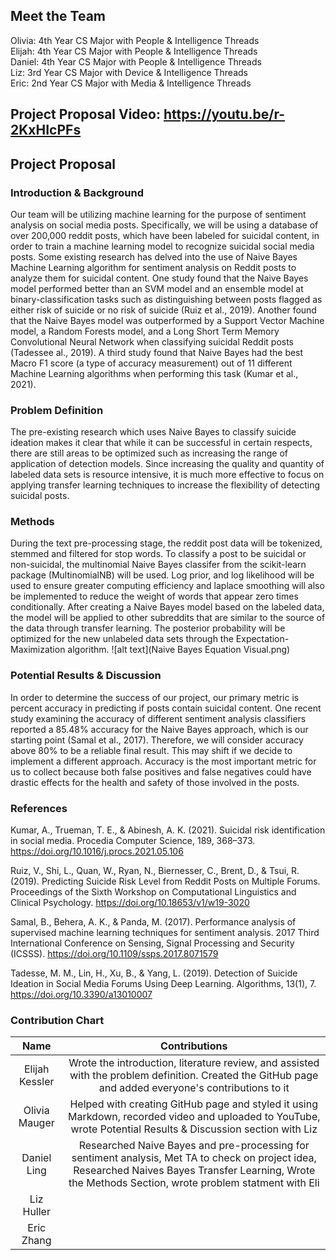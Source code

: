 
## Meet the Team

Olivia: 4th Year CS Major with People & Intelligence Threads <br>
Elijah: 4th Year CS Major with People & Intelligence Threads <br>
Daniel: 4th Year CS Major with People & Intelligence Threads <br>
Liz:    3rd Year CS Major with Device & Intelligence Threads <br>
Eric:   2nd Year CS Major with Media & Intelligence Threads <br>

## Project Proposal Video: https://youtu.be/r-2KxHIcPFs
## Project Proposal

### Introduction & Background
Our team will be utilizing machine learning for the purpose of sentiment analysis on social media posts. Specifically, we will be using a database of over 200,000 reddit posts, which have been labeled for suicidal content, in order to train a machine learning model to recognize suicidal social media posts.
 Some existing research has delved into the use of Naive Bayes Machine Learning algorithm for sentiment analysis on Reddit posts to analyze them for suicidal content. One study found that the Naive Bayes model performed better than an SVM model and an ensemble model at binary-classification tasks such as distinguishing between posts flagged as either risk of suicide or no risk of suicide (Ruiz et al., 2019). Another found that the Naive Bayes model was outperformed by a Support Vector Machine model, a Random Forests model, and a Long Short Term Memory Convolutional Neural Network when classifying suicidal Reddit posts (Tadessee al., 2019). A third study found that Naive Bayes had the best Macro F1 score (a type of accuracy measurement) out of 11 different Machine Learning algorithms when performing this task (Kumar et al., 2021).

### Problem Definition
The  pre-existing research which uses Naive Bayes to classify suicide ideation makes it clear that while it can be successful in certain respects, there are still areas to be optimized such as increasing the range of application of detection models. Since increasing the quality and quantity of labeled data sets is resource intensive, it is much more effective to focus on applying transfer learning techniques to increase the flexibility of detecting suicidal posts.

### Methods
During the text pre-processing stage, the reddit post data will be tokenized, stemmed and filtered for stop words. 
To classify a post to be suicidal or non-suicidal, the multinomial Naive Bayes classifer from the scikit-learn package (MultinomialNB) will be used. Log prior, and log likelihood will be used to ensure greater computing efficiency and laplace smoothing will also be implemented to reduce the weight of words that appear zero times conditionally.
After creating a Naive Bayes model based on the labeled data, the model will be applied to other subreddits that are similar to the source of the data through transfer learning. The posterior probability will be optimized for the new unlabeled data sets through the Expectation-Maximization algorithm.
![alt text](Naive Bayes Equation Visual.png)
### Potential Results & Discussion
In order to determine the success of our project, our primary metric is percent accuracy in predicting if posts contain suicidal content. One recent study examining the accuracy of different sentiment analysis classifiers reported a 85.48% accuracy for the Naive Bayes approach, which is our starting point (Samal et al., 2017). Therefore, we will consider accuracy above 80% to be a reliable final result. This may shift if we decide to implement a different approach. Accuracy is the most important metric for us to collect because both false positives and false negatives could have drastic effects for the health and safety of those involved in the posts.

### References

Kumar, A., Trueman, T. E., & Abinesh, A. K. (2021). Suicidal risk identification in social media. Procedia Computer Science, 189, 368–373.  
 https://doi.org/10.1016/j.procs.2021.05.106

Ruiz, V., Shi, L., Quan, W., Ryan, N., Biernesser, C., Brent, D., & Tsui, R. (2019). Predicting Suicide Risk Level from Reddit Posts on Multiple Forums. 
 Proceedings of the Sixth Workshop on Computational Linguistics and Clinical Psychology. https://doi.org/10.18653/v1/w19-3020

Samal, B., Behera, A. K., & Panda, M. (2017). Performance analysis of supervised machine learning techniques for sentiment analysis. 2017 Third 
 International Conference on Sensing, Signal Processing and Security (ICSSS). https://doi.org/10.1109/ssps.2017.8071579

Tadesse, M. M., Lin, H., Xu, B., & Yang, L. (2019). Detection of Suicide Ideation in Social Media Forums Using Deep Learning. Algorithms, 13(1), 7. 
 https://doi.org/10.3390/a13010007


### Contribution Chart
| Name | Contributions |
|:-----:|:--------------:|
| Elijah Kessler | Wrote the introduction, literature review, and assisted with the problem definition. Created the GitHub page and added everyone's contributions to it |
| Olivia Mauger | Helped with creating GitHub page and styled it using Markdown, recorded video and uploaded to YouTube, wrote Potential Results & Discussion section with Liz    |
| Daniel Ling |Researched Naive Bayes and pre-processing for sentiment analysis, Met TA to check on project idea, Researched Naives Bayes Transfer Learning, Wrote the Methods Section, wrote problem statment with Eli|
| Liz Huller |        |
| Eric Zhang |        |


